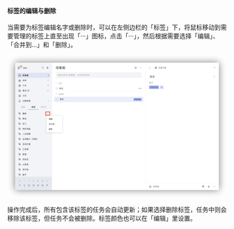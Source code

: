 #### 标签的编辑与删除

当需要为标签编辑名字或删除时，可以在左侧边栏的「标签」下，将鼠标移动到需要管理的标签上直至出现「···」图标，点击「···」，然后根据需要选择「编辑」、「合并到...」和「删除」。

![](../images/web/edittag.png) 

操作完成后，所有包含该标签的任务会自动更新；如果选择删除标签，任务中则会移除该标签，但任务不会被删除。标签颜色也可以在「编辑」里设置。